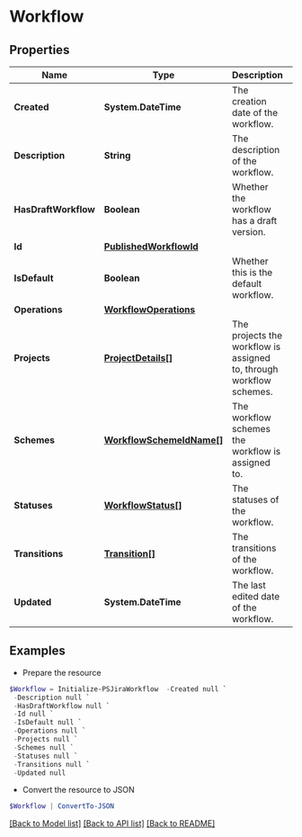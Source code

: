 # Workflow
## Properties

Name | Type | Description | Notes
------------ | ------------- | ------------- | -------------
**Created** | **System.DateTime** | The creation date of the workflow. | [optional] 
**Description** | **String** | The description of the workflow. | 
**HasDraftWorkflow** | **Boolean** | Whether the workflow has a draft version. | [optional] 
**Id** | [**PublishedWorkflowId**](PublishedWorkflowId.md) |  | 
**IsDefault** | **Boolean** | Whether this is the default workflow. | [optional] 
**Operations** | [**WorkflowOperations**](WorkflowOperations.md) |  | [optional] 
**Projects** | [**ProjectDetails[]**](ProjectDetails.md) | The projects the workflow is assigned to, through workflow schemes. | [optional] 
**Schemes** | [**WorkflowSchemeIdName[]**](WorkflowSchemeIdName.md) | The workflow schemes the workflow is assigned to. | [optional] 
**Statuses** | [**WorkflowStatus[]**](WorkflowStatus.md) | The statuses of the workflow. | [optional] 
**Transitions** | [**Transition[]**](Transition.md) | The transitions of the workflow. | [optional] 
**Updated** | **System.DateTime** | The last edited date of the workflow. | [optional] 

## Examples

- Prepare the resource
```powershell
$Workflow = Initialize-PSJiraWorkflow  -Created null `
 -Description null `
 -HasDraftWorkflow null `
 -Id null `
 -IsDefault null `
 -Operations null `
 -Projects null `
 -Schemes null `
 -Statuses null `
 -Transitions null `
 -Updated null
```

- Convert the resource to JSON
```powershell
$Workflow | ConvertTo-JSON
```

[[Back to Model list]](../README.md#documentation-for-models) [[Back to API list]](../README.md#documentation-for-api-endpoints) [[Back to README]](../README.md)

